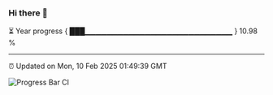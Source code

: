 ### Hi there 👋

⏳ Year progress { ███▁▁▁▁▁▁▁▁▁▁▁▁▁▁▁▁▁▁▁▁▁▁▁▁▁▁▁ } 10.98 %

---

⏰ Updated on Mon, 10 Feb 2025 01:49:39 GMT

![Progress Bar CI](https://github.com/DhruviPatel157/GitHub-Actions-Demo/workflows/Progress%20Bar%20CI/badge.svg)
